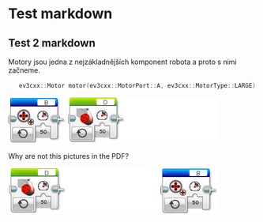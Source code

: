 # Test markdown

## Test 2 markdown

Motory jsou jedna z nejzákladnějších komponent robota a proto s nimi začneme.

```cpp
   ev3cxx::Motor motor(ev3cxx::MotorPort::A, ev3cxx::MotorType::LARGE)
```   

![alt text](images/Advanced_Palette_UnregulatedMotor_1.png "Logo Title Text 1") ![alt text](images/Action_Palette_LargeMotor_On.png "Logo Title Text 1") 

Why are not this pictures in the PDF?

![](images/Action_Palette_LargeMotor_On.png ) ![](images/Advanced_Palette_UnregulatedMotor_1.png )

